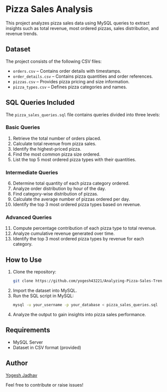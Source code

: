 # Pizza Sales Analysis

This project analyzes pizza sales data using MySQL queries to extract insights such as total revenue, most ordered pizzas, sales distribution, and revenue trends.

## Dataset
The project consists of the following CSV files:
- `orders.csv` – Contains order details with timestamps.
- `order_details.csv` – Contains pizza quantities and order references.
- `pizzas.csv` – Provides pizza pricing and size information.
- `pizza_types.csv` – Defines pizza categories and names.

## SQL Queries Included
The `pizza_sales_queries.sql` file contains queries divided into three levels:

### Basic Queries
1. Retrieve the total number of orders placed.
2. Calculate total revenue from pizza sales.
3. Identify the highest-priced pizza.
4. Find the most common pizza size ordered.
5. List the top 5 most ordered pizza types with their quantities.

### Intermediate Queries
6. Determine total quantity of each pizza category ordered.
7. Analyze order distribution by hour of the day.
8. Find category-wise distribution of pizzas.
9. Calculate the average number of pizzas ordered per day.
10. Identify the top 3 most ordered pizza types based on revenue.

### Advanced Queries
11. Compute percentage contribution of each pizza type to total revenue.
12. Analyze cumulative revenue generated over time.
13. Identify the top 3 most ordered pizza types by revenue for each category.

## How to Use
1. Clone the repository:
   ```sh
   git clone https://github.com/yogesh43221/Analyzing-Pizza-Sales-Trends-with-SQL-and-Power-BI/tree/main.git
   ```
2. Import the dataset into MySQL.
3. Run the SQL script in MySQL:
   ```sh
   mysql -u your_username -p your_database < pizza_sales_queries.sql
   ```
4. Analyze the output to gain insights into pizza sales performance.

## Requirements
- MySQL Server
- Dataset in CSV format (provided)

## Author
[Yogesh Jadhav](https://github.com/Yogesh-Jadhav)

Feel free to contribute or raise issues!

